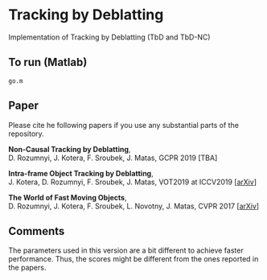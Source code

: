 # Tracking by Deblatting
Implementation of Tracking by Deblatting (TbD and TbD-NC)

## To run (Matlab)
```
go.m
```

## Paper
Please cite he following papers if you use any substantial parts of the repository.

**Non-Causal Tracking by Deblatting**,  
D. Rozumnyi, J. Kotera, F. Sroubek, J. Matas, 
GCPR 2019 [TBA]

**Intra-frame Object Tracking by Deblatting**,  
J. Kotera, D. Rozumnyi, F. Sroubek, J. Matas, 
VOT2019 at ICCV2019 [[arXiv](https://arxiv.org/abs/1905.03633)]

**The World of Fast Moving Objects**,  
D. Rozumnyi, J. Kotera, F. Sroubek, L. Novotny, J. Matas, 
CVPR 2017 [[arXiv](https://arxiv.org/abs/1611.07889)]




## Comments
The parameters used in this version are a bit different to achieve faster performance. Thus, the scores might be different from the ones reported in the papers. 
